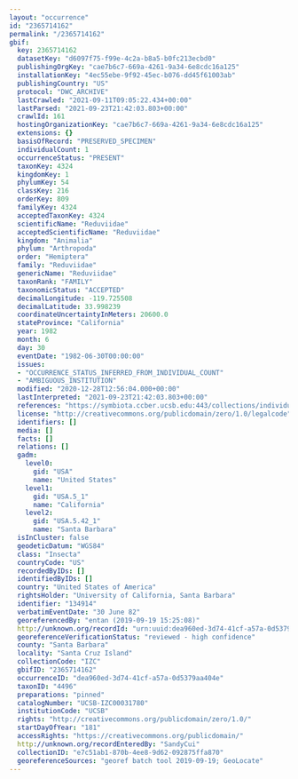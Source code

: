 ```yaml
---
layout: "occurrence"
id: "2365714162"
permalink: "/2365714162"
gbif:
  key: 2365714162
  datasetKey: "d6097f75-f99e-4c2a-b8a5-b0fc213ecbd0"
  publishingOrgKey: "cae7b6c7-669a-4261-9a34-6e8cdc16a125"
  installationKey: "4ec55ebe-9f92-45ec-b076-dd45f61003ab"
  publishingCountry: "US"
  protocol: "DWC_ARCHIVE"
  lastCrawled: "2021-09-11T09:05:22.434+00:00"
  lastParsed: "2021-09-23T21:42:03.803+00:00"
  crawlId: 161
  hostingOrganizationKey: "cae7b6c7-669a-4261-9a34-6e8cdc16a125"
  extensions: {}
  basisOfRecord: "PRESERVED_SPECIMEN"
  individualCount: 1
  occurrenceStatus: "PRESENT"
  taxonKey: 4324
  kingdomKey: 1
  phylumKey: 54
  classKey: 216
  orderKey: 809
  familyKey: 4324
  acceptedTaxonKey: 4324
  scientificName: "Reduviidae"
  acceptedScientificName: "Reduviidae"
  kingdom: "Animalia"
  phylum: "Arthropoda"
  order: "Hemiptera"
  family: "Reduviidae"
  genericName: "Reduviidae"
  taxonRank: "FAMILY"
  taxonomicStatus: "ACCEPTED"
  decimalLongitude: -119.725508
  decimalLatitude: 33.998239
  coordinateUncertaintyInMeters: 20600.0
  stateProvince: "California"
  year: 1982
  month: 6
  day: 30
  eventDate: "1982-06-30T00:00:00"
  issues:
  - "OCCURRENCE_STATUS_INFERRED_FROM_INDIVIDUAL_COUNT"
  - "AMBIGUOUS_INSTITUTION"
  modified: "2020-12-28T12:56:04.000+00:00"
  lastInterpreted: "2021-09-23T21:42:03.803+00:00"
  references: "https://symbiota.ccber.ucsb.edu:443/collections/individual/index.php?occid=134914"
  license: "http://creativecommons.org/publicdomain/zero/1.0/legalcode"
  identifiers: []
  media: []
  facts: []
  relations: []
  gadm:
    level0:
      gid: "USA"
      name: "United States"
    level1:
      gid: "USA.5_1"
      name: "California"
    level2:
      gid: "USA.5.42_1"
      name: "Santa Barbara"
  isInCluster: false
  geodeticDatum: "WGS84"
  class: "Insecta"
  countryCode: "US"
  recordedByIDs: []
  identifiedByIDs: []
  country: "United States of America"
  rightsHolder: "University of California, Santa Barbara"
  identifier: "134914"
  verbatimEventDate: "30 June 82"
  georeferencedBy: "entan (2019-09-19 15:25:08)"
  http://unknown.org/recordId: "urn:uuid:dea960ed-3d74-41cf-a57a-0d5379aa404e"
  georeferenceVerificationStatus: "reviewed - high confidence"
  county: "Santa Barbara"
  locality: "Santa Cruz Island"
  collectionCode: "IZC"
  gbifID: "2365714162"
  occurrenceID: "dea960ed-3d74-41cf-a57a-0d5379aa404e"
  taxonID: "4496"
  preparations: "pinned"
  catalogNumber: "UCSB-IZC00031780"
  institutionCode: "UCSB"
  rights: "http://creativecommons.org/publicdomain/zero/1.0/"
  startDayOfYear: "181"
  accessRights: "https://creativecommons.org/publicdomain/"
  http://unknown.org/recordEnteredBy: "SandyCui"
  collectionID: "e7c51ab1-870b-4ee8-9d62-092875ffa870"
  georeferenceSources: "georef batch tool 2019-09-19; GeoLocate"
---
```

